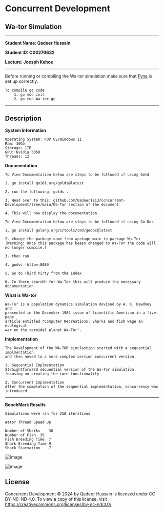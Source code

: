 # Concurrent Development
## Wa-tor Simulation
****
**Student Name: Qadeer Hussain**

**Student ID: C00270632** 

**Lecture: Joesph Kehoe**
** **
Before running or compiling the Wa-tor simulation make sure that 
[Fyne](https://docs.fyne.io/started/) is set up correctly.

    To compile go code
        1. go mod init
        2. go run Wa-tor.go

****
## Description

**System Information**

    Operating System: POP OS/Windows 11
    Ram: 16Gb
    Storage: 1TB
    GPU: Nvidia 3050
    Threads: 12

**Documentation**

    To View Documentation below are steps to be followed if using Gold

    1. go install go101.org/golds@latest

    2. run the following: golds .

    3. Head over to this: github.com/Qadeer1813/Concurrent-Development/tree/main/Wa-Tor section of the document

    4. This will now display the documentation

    To View Documentation below are steps to be followed if using Go Doc
    
    1. go install golang.org/x/tools/cmd/godoc@latest

    2. change the package name from apckage main to package Wa-Tor
    (Warning: Once this package has beeen changed to Wa-Tor the code will no longer compile.)

    3. then run 

    4. godoc -http=:8080

    5. Go to Third Pirty from the Index
    
    6. In there searchh for Wa-Tor this will produce the necessary documentation

**What is Wa-tor**

    Wa-Tor is a population dynamics simulation devised by A. K. Dewdney and 
    presented in the December 1984 issue of Scientific American in a five-page 
    article entitled "Computer Recreations: Sharks and fish wage an ecological 
    war on the toroidal planet Wa-Tor".

**Implementation**

    The Development of the WA-TOR simulastion started with a sequential implmentation
    and then moved to a more complex version concurrent version.

    1. Sequential Implmentation
    Straightforward sequential version of the Wa-Tor simulation, 
    focusing on creating the core functionality

    2. Concurrent Implmentation
    After the completion of the sequential implementation, concurrency was introduced

****

**BenchMark Results**

    Simulations were ran for 250 iterations

    Wator Thread Speed Up	
	
    Number of Sharks	30
    Number of Fish	35
    Fish Breeding Time	7
    Shark Breeding Time	9
    Shark Starvation	7

![image](https://github.com/user-attachments/assets/d7a341ce-0740-4647-85ce-5476125814d6)

![image](https://github.com/user-attachments/assets/8c40a84d-6a03-46cd-a0ed-ec19730b5f5a)

## License 

Concurrent Development © 2024 by Qadeer Hussain is licensed 
under CC BY-NC-ND 4.0. To view a copy of this license, 
visit https://creativecommons.org/licenses/by-nc-nd/4.0/
    
